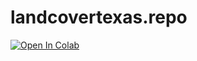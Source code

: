 # landcovertexas.repo
[![Open In Colab](https://colab.research.google.com/assets/colab-badge.svg)](https://colab.research.google.com/github/samrakshanadhikari/landcovertexas.repo/blob/main/landcover_texas.ipynb)

